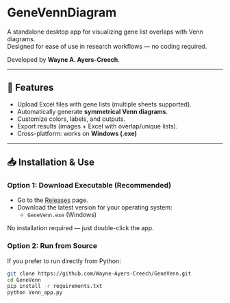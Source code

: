 # GeneVennDiagram

A standalone desktop app for visualizing gene list overlaps with Venn diagrams.  
Designed for ease of use in research workflows — no coding required.  

Developed by **Wayne A. Ayers-Creech**.

---

## 🚀 Features
- Upload Excel files with gene lists (multiple sheets supported).  
- Automatically generate **symmetrical Venn diagrams**.  
- Customize colors, labels, and outputs.  
- Export results (images + Excel with overlap/unique lists).  
- Cross-platform: works on **Windows (.exe)** 

---

## 📥 Installation & Use

### Option 1: Download Executable (Recommended)
- Go to the [Releases](../../releases) page.  
- Download the latest version for your operating system:
  - `GeneVenn.exe` (Windows)  
  

No installation required — just double-click the app.  

### Option 2: Run from Source
If you prefer to run directly from Python:
```bash
git clone https://github.com/Wayne-Ayers-Creech/GeneVenn.git
cd GeneVenn
pip install -r requirements.txt
python Venn_app.py
